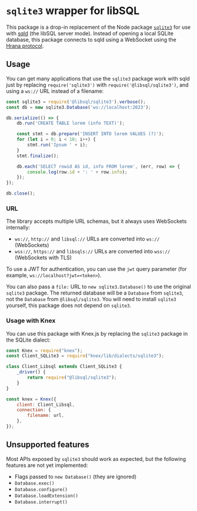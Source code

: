# `sqlite3` wrapper for libSQL

This package is a drop-in replacement of the Node package [`sqlite3`](https://www.npmjs.com/package/sqlite3) for use with [sqld](https://github.com/libsql/sqld) (the libSQL server mode). Instead of opening a local SQLite database, this package connects to sqld using a WebSocket using the [Hrana protocol](https://github.com/libsql/hrana-client-ts).

## Usage

You can get many applications that use the `sqlite3` package work with sqld just by replacing `require('sqlite3')` with `require('@libsql/sqlite3')`, and using a `ws://` URL instead of a filename:

```javascript
const sqlite3 = require('@libsql/sqlite3').verbose();
const db = new sqlite3.Database('ws://localhost:2023');

db.serialize(() => {
    db.run('CREATE TABLE lorem (info TEXT)');

    const stmt = db.prepare('INSERT INTO lorem VALUES (?)');
    for (let i = 0; i < 10; i++) {
        stmt.run('Ipsum ' + i);
    }
    stmt.finalize();

    db.each('SELECT rowid AS id, info FROM lorem', (err, row) => {
        console.log(row.id + ': ' + row.info);
    });
});

db.close();
```

### URL

The library accepts multiple URL schemas, but it always uses WebSockets internally:

- `ws://`, `http://` and `libsql://` URLs are converted into `ws://` (WebSockets)
- `wss://`, `https://` and `libsqls://` URLs are converted into `wss://` (WebSockets with TLS)

To use a JWT for authentication, you can use the `jwt` query parameter (for example,
`ws://localhost?jwt=<token>`).

You can also pass a `file:` URL to `new sqlite3.Database()` to use the original `sqlite3` package. The returned database will be a `Database` from `sqlite3`, not the `Database` from `@libsql/sqlite3`. You will need to install `sqlite3` yourself, this package does not depend on `sqlite3`.

### Usage with Knex

You can use this package with Knex.js by replacing the `sqlite3` package in the SQLite dialect:

```javascript
const Knex = require("knex");
const Client_SQLite3 = require("knex/lib/dialects/sqlite3");

class Client_Libsql extends Client_SQLite3 {
    _driver() {
        return require("@libsql/sqlite3");
    }
}

const knex = Knex({
    client: Client_Libsql,
    connection: {
        filename: url,
    },
});
```

## Unsupported features

Most APIs exposed by `sqlite3` should work as expected, but the following features are not yet implemented:

- Flags passed to `new Database()` (they are ignored)
- `Database.exec()`
- `Database.configure()`
- `Database.loadExtension()`
- `Database.interrupt()`

